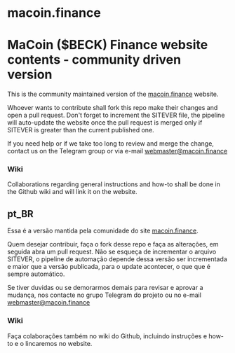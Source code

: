 # macoin.finance
<h1>MaCoin ($BECK) Finance website contents - community driven version</h1>

This is the community maintained version of the <a href="https://macoin.finance" target="_blank">macoin.finance</a> website.

Whoever wants to contribute shall fork this repo make their changes and open a pull request. Don't forget to increment the SITEVER file, the pipeline will auto-update the website once the pull request is merged only if SITEVER is greater than the current published one.

If you need help or if we take too long to review and merge the change, contact us on the Telegram group or via e-mail webmaster@macoin.finance

<h3>Wiki</h3>

Collaborations regarding general instructions and how-to shall be done in the Github wiki and will link it on the website.

<h2>pt_BR</h2>

Essa é a versão mantida pela comunidade do site <a href="https://macoin.finance" target="_blank">macoin.finance</a>.

Quem desejar contribuir, faça o fork desse repo e faça as alterações, em seguida abra um pull request. Não se esqueça de incrementar o arquivo SITEVER, o pipeline de automação depende dessa versão ser incrementada e maior que a versão publicada, para o update acontecer, o que que é sempre automático.

Se tiver duvidas ou se demorarmos demais para revisar e aprovar a mudança, nos contacte no grupo Telegram do projeto ou no e-mail webmaster@macoin.finance

<h3>Wiki</h3>

Faça colaborações também no wiki do Github, incluindo instruções e how-to e o lincaremos no website.
